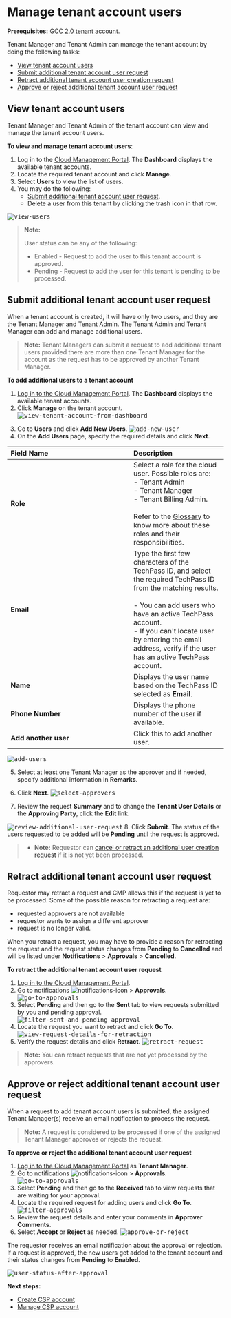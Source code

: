 # Manage tenant account users
**Prerequisites:** [GCC 2.0 tenant account](create-tenant-account).

Tenant Manager and Tenant Admin can manage the tenant account by doing the following tasks:

- [View tenant account users](#view-tenant-account-users)
- [Submit additional tenant account user request](#submit-additional-tenant-account-user-request)
- [Retract additional tenant account user creation request](#retract-additional-tenant-account-user-request)
- [Approve or reject additional tenant account user request](#approve-or-reject-additional-tenant-account-user-request)


## View tenant account users
Tenant Manager and Tenant Admin of the tenant account can view and manage the tenant account users.

**To view and manage tenant account users**:
1. Log in to the [Cloud Management Portal](log-in-to-cmp). The **Dashboard** displays the available tenant accounts.
2. Locate the required tenant account and click **Manage**.
3. Select **Users** to view the list of users.
4. You may do the following:
   - [Submit additional tenant account user request](#submit-additional-tenant-account-user-request).
   - Delete a user from this tenant by clicking the trash icon in that row.

<kbd>![view-users](images/view-users.png)</kbd>   

> **Note:**
>
> User status can be any of the following:
>- Enabled - Request to add the user to this tenant account is approved.
>- Pending - Request to add the user for this tenant is pending to be processed.

## Submit additional tenant account user request

When a tenant account is created, it will have only two users, and they are the Tenant Manager and Tenant Admin. The Tenant Admin and Tenant Manager can add and manage additional users.

> **Note:** Tenant Managers can submit a request to add additional tenant users provided there are more than one Tenant Manager for the account as the request has to be approved by another Tenant Manager.

**To add additional users to a tenant account**

1. [Log in to the Cloud Management Portal](log-in-to-cmp). The **Dashboard** displays the available tenant accounts.
2. Click **Manage** on the tenant account.
<kbd>![view-tenant-account-from-dashboard](images/view-tenant-account-users-01.png)</kbd>
<!--<kbd>![add-additioal-user-manage-account](images/add-additioal-user-manage-account.png)</kbd>-->
3. Go to **Users** and click **Add New Users**.
<kbd>![add-new-user](images/add-new-user.png)</kbd>
4. On the **Add Users** page, specify the required details and click **Next**.

| <div style="width:270px">Field Name</div>  | Description |
| :------------------------------------------ |:-------------|
| **Role**      | Select a role for the cloud user. Possible roles are: <br> - Tenant Admin<br>- Tenant Manager<br>- Tenant Billing Admin. <br><br>Refer to the [Glossary](glossary) to know more about these roles and their responsibilities.  |
| **Email**     | Type the first few characters of the TechPass ID, and select the required TechPass ID from the matching results. <br><br>- You can add users who have an active TechPass account. <br>- If you can't locate user by entering the email address, verify if the user has an active TechPass account. |
| **Name** | Displays the user name based on the TechPass ID selected as **Email**. |
| **Phone Number** | Displays the phone number of the user if available. |
| **Add another user** |  Click this to add another user. |

  <kbd>![add-users](images/add-users-02.png)</kbd>

5. Select at least one Tenant Manager as the approver and if needed, specify additional information in **Remarks**.
6. Click **Next**.
 <kbd>![select-approvers](images/select-approvers-01.png)</kbd>

7. Review the request **Summary** and to change the **Tenant User Details** or the **Approving Party**, click the **Edit** link.

  <kbd>![review-additional-user-request](images/review-additional-user-request.png)</kbd>
8. Click **Submit**. The status of the users requested to be added will be **Pending** until the request is approved.

>- **Note:** Requestor can [cancel or retract an additional user creation request](#retract-additional-tenant-account-user-request) if it is not yet been processed.


## Retract additional tenant account user request
Requestor may retract a request and CMP allows this if the request is yet to be processed. Some of the possible reason for retracting a request are:
- requested approvers are not available
- requestor wants to assign a different approver
- request is no longer valid.

When you retract a request, you may have to provide a reason for retracting the request and the request status changes from **Pending** to **Cancelled** and will be listed under **Notifications** > **Approvals** > **Cancelled**.

**To retract the additional tenant account user request**
1. [Log in to the Cloud Management Portal](log-in-to-cmp).
2. Go to notifications ![notifications-icon](images/notifications-icon.png) > **Approvals**.
<kbd>![go-to-approvals](images/go-to-approvals.png)</kbd>
3. Select **Pending** and then go to the **Sent** tab to view requests submitted by you and pending approval.
<kbd>![filter-sent-and pending approval](images/filter-sent.png)</kbd>
4. Locate the request you want to retract and click **Go To**.
<kbd>![view-request-details-for-retraction](images/retract-additional-user-request.png)</kbd>
5. Verify the request details and click **Retract**.
<kbd>![retract-request](images/retract-request.png)</kbd>

> **Note:**
> You can retract requests that are not yet processed by the approvers.

## Approve or reject additional tenant account user request
When a request to add tenant account users is submitted, the assigned Tenant Manager(s) receive an email notification to process the request.

> **Note:**
> A request is considered to be processed if one of the assigned Tenant Manager approves or rejects the request.

**To approve or reject the additional tenant account user request**

1. [Log in to the Cloud Management Portal](log-in-to-cmp) as **Tenant Manager**.
2. Go to notifications ![notifications-icon](images/notifications-icon.png) > **Approvals**.
<kbd>![go-to-approvals](images/go-to-approvals.png)</kbd>
3. Select **Pending** and then go to the **Received** tab to view requests that are waiting for your approval.
4. Locate the required request for adding users and click **Go To**.
<kbd>![filter-approvals](images/filter-approvals-additional-user-request.png)</kbd>
5. Review the request details and enter your comments in **Approver Comments**.
6. Select **Accept** or **Reject** as needed.
<kbd>![approve-or-reject](images/approve-or-reject.png)</kbd>

  The requestor receives an email notification about the approval or rejection. If a request is approved, the new users get added to the tenant account and their status changes from **Pending** to **Enabled**.

  <kbd>![user-status-after-approval](images/user-status-after-approval.png)</kbd>

**Next steps:**  
- [Create CSP account](create-csp-account)
- [Manage CSP account](manage-csp-account-users)
